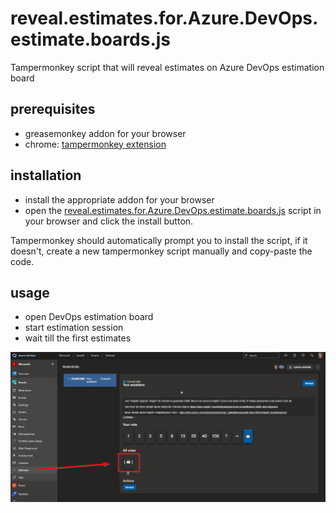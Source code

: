 reveal.estimates.for.Azure.DevOps.estimate.boards.js
===============

Tampermonkey script that will reveal estimates on Azure DevOps estimation board

## prerequisites
 
 - greasemonkey addon for your browser
 - chrome: [tampermonkey extension](https://chrome.google.com/webstore/detail/tampermonkey/dhdgffkkebhmkfjojejmpbldmpobfkfo?hl=en)

## installation

 - install the appropriate addon for your browser
 - open the [reveal.estimates.for.Azure.DevOps.estimate.boards.js](reveal.estimates.for.Azure.DevOps.estimate.boards.js) script in your browser and click the install button.

 Tampermonkey should automatically prompt you to install the script, if it doesn't, create a new tampermonkey script manually and copy-paste the code.
 
 ## usage

 - open DevOps estimation board
 - start estimation session
 - wait till the first estimates

![Screenshot](screenshot.png?raw=true "Screenshot of the UI")